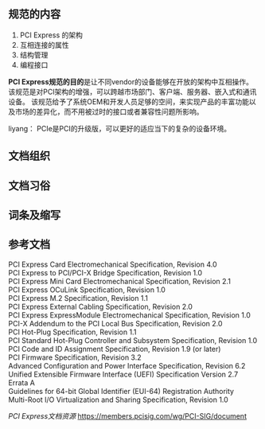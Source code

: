 ## 规范的内容

1. PCI Express 的架构
2. 互相连接的属性
3. 结构管理
4. 编程接口

**PCI Express规范的目的**是让不同vendor的设备能够在开放的架构中互相操作。该规范是对PCI架构的增强，可以跨越市场部门、客户端、服务器、嵌入式和通讯设备。
该规范给予了系统OEM和开发人员足够的空间，来实现产品的丰富功能以及市场的差异化，而不用被过时的接口或者兼容性问题所影响。

liyang：
PCIe是PCI的升级版，可以更好的适应当下的复杂的设备环境。

## 文档组织


## 文档习俗


## 词条及缩写


## 参考文档

PCI Express Card Electromechanical Specification, Revision 4.0  
PCI Express to PCI/PCI-X Bridge Specification, Revision 1.0  
PCI Express Mini Card Electromechanical Specification, Revision 2.1  
PCI Express OCuLink Specification, Revision 1.0  
PCI Express M.2 Specification, Revision 1.1  
PCI Express External Cabling Specification, Revision 2.0  
PCI Express ExpressModule Electromechanical Specification, Revision 1.0  
PCI-X Addendum to the PCI Local Bus Specification, Revision 2.0  
PCI Hot-Plug Specification, Revision 1.1  
PCI Standard Hot-Plug Controller and Subsystem Specification, Revision 1.0  
PCI Code and ID Assignment Specification, Revision 1.9 (or later)  
PCI Firmware Specification, Revision 3.2  
Advanced Configuration and Power Interface Specification, Revision 6.2  
Unified Extensible Firmware Interface (UEFI) Specification Version 2.7 Errata A  
Guidelines for 64-bit Global Identifier (EUI-64) Registration Authority  
Multi-Root I/O Virtualization and Sharing Specification, Revision 1.0  

*PCI Express文档资源*
https://members.pcisig.com/wg/PCI-SIG/document  

  
